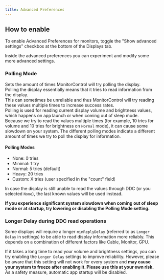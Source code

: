 ```yaml
---
title: Advanced Preferences
---
```


## How to enable

To enable Advanced Preferences for monitors, toggle the "Show advanced settings" checkbox at the bottom of the Displays tab.

Inside the advanced preferences you can experiment and modify some more advanced settings.

### Polling Mode

Sets the amount of times MonitorControl will try polling the display.  
Polling the display essentially means that it tries to read information from the display.  
This can sometimes be unreliable and thus MonitorControl will try reading these values multiple times to increase success rates.  
Polling is used for reading current display volume and brightness values, which happens on app launch or when
coming out of sleep mode.  
Because we try to read the values multiple times (for example, 10 tries for volume and 10 tries for brightness on `Normal` mode), it can cause some slowdown on your system. The different polling modes indicate a different amount of times we try to poll the display for information.

#### Polling Modes

- None: 0 tries
- Minimal: 1 try
- Normal: 5 tries (default)
- Heavy: 20 tries
- Custom: X tries (user specified in the "count" field)

In case the display is still unable to read the values through DDC (or you selected `None`), the last known values will be used instead.

**If you experience significant system slowdown when coming out of sleep mode or at startup, try lowering or disabling the Polling Mode setting.**

### Longer Delay during DDC read operations

Some displays will require a longer `minReplyDelay` (referred to as `Longer Delay` in settings) to be able to read display information more reliably.
This depends on a combination of different factors like Cable, Monitor, GPU.

If it takes a long time to read your volume and brightness settings, you can try enabling the `Longer Delay` settings to improve reliability. However, please be aware that this setting will not work for every system and **may cause your system to freeze after enabling it. Please use this at your own risk.**  
As a safety measure, automatic app startup will be disabled.
